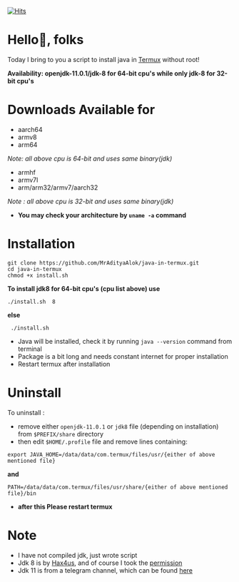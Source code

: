[![Hits](https://hits.seeyoufarm.com/api/count/incr/badge.svg?url=https%3A%2F%2Fgithub.com%2FMrAdityaAlok%2Fjava-in-termux&count_bg=%2367CB1B&title_bg=%23555555&icon=&icon_color=%23E7E7E7&title=hits&edge_flat=true)](https://hits.seeyoufarm.com)

# Hello👋, folks
Today I bring to you a script to install java in [Termux](https://termux.com) without root!

**Availability: openjdk-11.0.1/jdk-8 for 64-bit cpu's while only jdk-8 for 32-bit cpu's**

# Downloads Available for

- aarch64
- armv8
- arm64

_Note: all above cpu is 64-bit and uses same binary(jdk)_

- armhf
- armv7l
- arm/arm32/armv7/aarch32

_Note : all above cpu is 32-bit and uses same binary(jdk)_

- **You may check your architecture by `uname -a` command**

# Installation
```
git clone https://github.com/MrAdityaAlok/java-in-termux.git
cd java-in-termux
chmod +x install.sh
```
**To install jdk8 for 64-bit cpu's (cpu list above) use**
```
./install.sh  8
```
**else**

```
 ./install.sh
```
- Java will be installed, check it by running `java --version` command from terminal
- Package is a bit long and needs constant internet for proper installation
- Restart termux after installation

# Uninstall

To uninstall :

- remove either `openjdk-11.0.1` or `jdk8` file (depending on installation) from `$PREFIX/share` directory
- then edit `$HOME/.profile` file and remove lines containing:
```
export JAVA_HOME=/data/data/com.termux/files/usr/{either of above mentioned file}
```
 **and**
```
PATH=/data/data/com.termux/files/usr/share/{either of above mentioned file}/bin
```
- **after this Please restart termux**

# Note
- I have not compiled jdk, just wrote script
- Jdk 8 is by [Hax4us](https://github.com/Hax4us/java), and of course I took the [permission](https://photos.app.goo.gl/8U76Lxapakn3ZQws6)
- Jdk 11 is from a telegram channel, which can be found [here](https://t.me/s/aide_mod)
